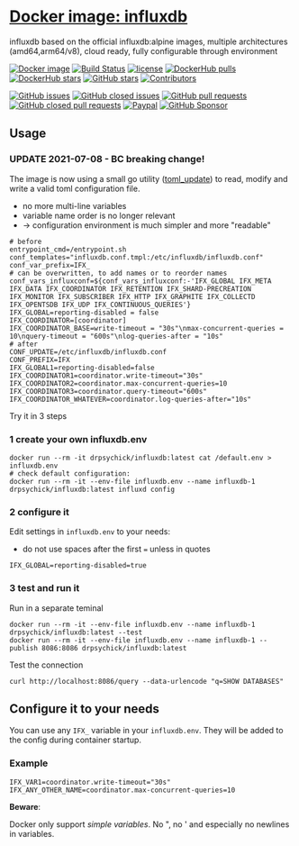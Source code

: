 # [Docker image: influxdb](https://hub.docker.com/r/drpsychick/influxdb/)
influxdb based on the official influxdb:alpine images, multiple architectures (amd64,arm64/v8), cloud ready, fully configurable through environment

[![Docker image](https://img.shields.io/docker/image-size/drpsychick/influxdb?sort=date)](https://hub.docker.com/r/drpsychick/influxdb/tags) 
[![Build Status](https://img.shields.io/circleci/build/github/DrPsychick/docker-influxdb)](https://app.circleci.com/pipelines/github/DrPsychick/docker-influxdb)
[![license](https://img.shields.io/github/license/drpsychick/docker-influxdb.svg)](https://github.com/drpsychick/docker-influxdb/blob/master/LICENSE) 
[![DockerHub pulls](https://img.shields.io/docker/pulls/drpsychick/influxdb.svg)](https://hub.docker.com/r/drpsychick/influxdb/) 
[![DockerHub stars](https://img.shields.io/docker/stars/drpsychick/influxdb.svg)](https://hub.docker.com/r/drpsychick/influxdb/) 
[![GitHub stars](https://img.shields.io/github/stars/drpsychick/docker-influxdb.svg)](https://github.com/drpsychick/docker-influxdb) 
[![Contributors](https://img.shields.io/github/contributors/drpsychick/docker-influxdb.svg)](https://github.com/drpsychick/docker-influxdb/graphs/contributors)

[![GitHub issues](https://img.shields.io/github/issues/drpsychick/docker-influxdb.svg)](https://github.com/drpsychick/docker-influxdb/issues) [![GitHub closed issues](https://img.shields.io/github/issues-closed/drpsychick/docker-influxdb.svg)](https://github.com/drpsychick/docker-influxdb/issues?q=is%3Aissue+is%3Aclosed) [![GitHub pull requests](https://img.shields.io/github/issues-pr/drpsychick/docker-influxdb.svg)](https://github.com/drpsychick/docker-influxdb/pulls) [![GitHub closed pull requests](https://img.shields.io/github/issues-pr-closed/drpsychick/docker-influxdb.svg)](https://github.com/drpsychick/docker-influxdb/pulls?q=is%3Apr+is%3Aclosed)
[![Paypal](https://img.shields.io/badge/donate-paypal-00457c.svg?logo=paypal)](https://www.paypal.com/cgi-bin/webscr?cmd=_s-xclick&hosted_button_id=FTXDN7LCDWUEA&source=url)
[![GitHub Sponsor](https://img.shields.io/badge/github-sponsor-blue?logo=github)](https://github.com/sponsors/DrPsychick)


## Usage

### UPDATE 2021-07-08 - BC breaking change!
The image is now using a small go utility ([toml_update](https://github.com/DrPsychick/toml_update)) to read, modify and write a valid toml configuration file.
* no more multi-line variables
* variable name order is no longer relevant
* -> configuration environment is much simpler and more "readable"
```shell
# before
entrypoint_cmd=/entrypoint.sh
conf_templates="influxdb.conf.tmpl:/etc/influxdb/influxdb.conf"
conf_var_prefix=IFX_
# can be overwritten, to add names or to reorder names
conf_vars_influxconf=${conf_vars_influxconf:-'IFX_GLOBAL IFX_META IFX_DATA IFX_COORDINATOR IFX_RETENTION IFX_SHARD-PRECREATION IFX_MONITOR IFX_SUBSCRIBER IFX_HTTP IFX_GRAPHITE IFX_COLLECTD IFX_OPENTSDB IFX_UDP IFX_CONTINUOUS_QUERIES'}
IFX_GLOBAL=reporting-disabled = false
IFX_COORDINATOR=[coordinator]
IFX_COORDINATOR_BASE=write-timeout = "30s"\nmax-concurrent-queries = 10\nquery-timeout = "600s"\nlog-queries-after = "10s"
# after
CONF_UPDATE=/etc/influxdb/influxdb.conf
CONF_PREFIX=IFX
IFX_GLOBAL1=reporting-disabled=false
IFX_COORDINATOR1=coordinator.write-timeout="30s"
IFX_COORDINATOR2=coordinator.max-concurrent-queries=10
IFX_COORDINATOR3=coordinator.query-timeout="600s"
IFX_COORDINATOR_WHATEVER=coordinator.log-queries-after="10s"
```

Try it in 3 steps

### 1 create your own influxdb.env
```
docker run --rm -it drpsychick/influxdb:latest cat /default.env > influxdb.env
# check default configuration:
docker run --rm -it --env-file influxdb.env --name influxdb-1 drpsychick/influxdb:latest influxd config
```

### 2 configure it
Edit settings in `influxdb.env` to your needs:
* do not use spaces after the first `=` unless in quotes
```
IFX_GLOBAL=reporting-disabled=true
```

### 3 test and run it
Run in a separate teminal
```
docker run --rm -it --env-file influxdb.env --name influxdb-1 drpsychick/influxdb:latest --test
docker run --rm -it --env-file influxdb.env --name influxdb-1 --publish 8086:8086 drpsychick/influxdb:latest
```

Test the connection
```
curl http://localhost:8086/query --data-urlencode "q=SHOW DATABASES"
```

## Configure it to your needs
You can use any `IFX_` variable in your `influxdb.env`. They will be added to the config during container startup.

### Example 
```
IFX_VAR1=coordinator.write-timeout="30s"
IFX_ANY_OTHER_NAME=coordinator.max-concurrent-queries=10
```

**Beware**:

Docker only support *simple variables*. No ", no ' and especially no newlines in variables.

